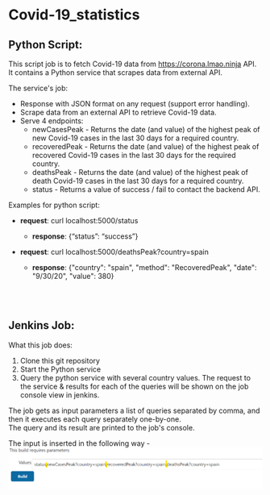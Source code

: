 # Covid-19_statistics

## Python Script:
This script job is to fetch Covid-19 data from https://corona.lmao.ninja API.  
It contains a Python service that scrapes data from external API.

The service's job:
* Response with JSON format on any request (support error handling).
* Scrape data from an external API to retrieve Covid-19 data.
* Serve 4 endpoints:		
	* newCasesPeak - Returns the date (and value) of the highest peak of new Covid-19 cases in the last 30 days for a required country.		
	* recoveredPeak - Returns the date (and value) of the highest peak of recovered Covid-19 cases in the last 30 days for the required country.		
	* deathsPeak - Returns the date (and value) of the highest peak of death Covid-19 cases in the last 30 days for a required country.		
	* status - Returns a value of success / fail to contact the backend API.

Examples for python script:
* **request**:     curl localhost:5000/status
	* **response**: 	  {“status”: “success”}
    
* **request**:     curl localhost:5000/deathsPeak?country=spain
	* **response**:	  {"country": "spain", "method": "RecoveredPeak", "date": "9/30/20", "value": 380}
   
<br/><br/>   
   
## Jenkins Job:
What this job does:
1. Clone this git repository
2. Start the Python service
3. Query the python service with several country values. The request to the service & results for each of the queries will be shown on the job console view in jenkins.

The job gets as input parameters a list of queries separated by comma, and then it executes each query separately one-by-one.  
The query and its result are printed to the job's console.

The input is inserted in the following way - 
![GitHub Logo](https://github.com/YaelJannai/Covid-19_statistics/blob/main/input.png)
